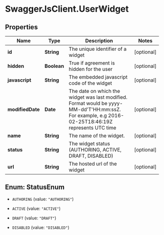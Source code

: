 # SwaggerJsClient.UserWidget

## Properties
Name | Type | Description | Notes
------------ | ------------- | ------------- | -------------
**id** | **String** | The unique identifier of a widget | [optional] 
**hidden** | **Boolean** | True if agreement is hidden for the user | [optional] 
**javascript** | **String** | The embedded javascript code of the widget | [optional] 
**modifiedDate** | **Date** | The date on which the widget was last modified. Format would be yyyy-MM-dd&#39;T&#39;HH:mm:ssZ. For example, e.g 2016-02-25T18:46:19Z represents UTC time | [optional] 
**name** | **String** | The name of the widget. | [optional] 
**status** | **String** | The widget status (AUTHORING, ACTIVE, DRAFT, DISABLED) | [optional] 
**url** | **String** | The hosted url of the widget | [optional] 


<a name="StatusEnum"></a>
## Enum: StatusEnum


* `AUTHORING` (value: `"AUTHORING"`)

* `ACTIVE` (value: `"ACTIVE"`)

* `DRAFT` (value: `"DRAFT"`)

* `DISABLED` (value: `"DISABLED"`)




